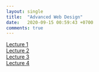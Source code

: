 ```yaml
---
layout: single
title:  "Advanced Web Design"
date:   2020-09-15 00:59:43 +0700
comments: true
---
```


[Lecture 1][lecture1]  
[Lecture 2][lecture2]  
[Lecture 3][lecture3]  
[Lecture 4][lecture4] 

[lecture1]: /courses/avd/lecture1.pptx
[lecture2]: /courses/avd/lecture2.pptx
[lecture3]: /courses/avd/lecture3.pptx
[lecture4]: /courses/avd/lecture4.pptx